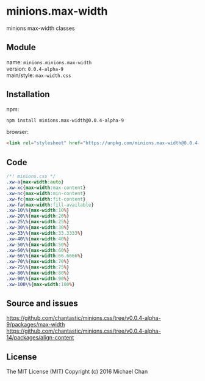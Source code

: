 # minions.max-width
minions max-width classes

## Module
name: `minions.minions.max-width`  
version: `0.0.4-alpha-9`  
main/style: `max-width.css`  

## Installation
npm:
```bash
npm install minions.max-width@0.0.4-alpha-9
```

browser:
```html
<link rel="stylesheet" href="https://unpkg.com/minions.max-width@0.0.4-alpha-9" />
```

## Code
```css
/*! minions.css */
.xw-a{max-width:auto}
.xw-xc{max-width:max-content}
.xw-nc{max-width:min-content}
.xw-fc{max-width:fit-content}
.xw-fa{max-width:fill-available}
.xw-10\%{max-width:10%}
.xw-20\%{max-width:20%}
.xw-25\%{max-width:25%}
.xw-30\%{max-width:30%}
.xw-33\%{max-width:33.3333%}
.xw-40\%{max-width:40%}
.xw-50\%{max-width:50%}
.xw-60\%{max-width:60%}
.xw-66\%{max-width:66.6666%}
.xw-70\%{max-width:70%}
.xw-75\%{max-width:75%}
.xw-80\%{max-width:80%}
.xw-90\%{max-width:90%}
.xw-100\%{max-width:100%}

```

## Source and issues

https://github.com/chantastic/minions.css/tree/v0.0.4-alpha-9/packages/max-width
https://github.com/chantastic/minions.css/tree/v0.0.4-alpha-14/packages/align-content

## License

The MIT License (MIT)
Copyright (c) 2016 Michael Chan